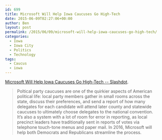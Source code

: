 ```yaml
---
id: 699
title: Microsoft Will Help Iowa Caucuses Go High-Tech
date: 2015-06-09T02:27:06+00:00
author: Ben
layout: post
permalink: /2015/06/09/microsoft-will-help-iowa-caucuses-go-high-tech/
categories:
  - Iowa
  - Iowa City
  - Politics
  - Technology
tags:
  - Caucus
  - iowa
---
```

[Microsoft Will Help Iowa Caucuses Go High-Tech -- Slashdot](http://classic.slashdot.org/story/15/06/08/1945208).

> Poltical party caucuses are one of the quirkier aspects of American political life: local party members gather in small rooms across the state, discuss their preferences, and send a report of how many delegates for each candidate will attend later county and statewide caucuses to ultimately choose delegates to the national convention. It&#8217;s also a system with a lot of room for error in reporting, as local precinct leaders have traditionally sent in reports of votes via telephone touch-tone menus and paper mail. In 2016, Microsoft will help both Democrats and Republicans streamline the process.